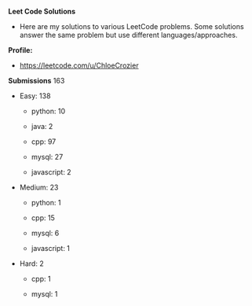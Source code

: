 **Leet Code Solutions**

- Here are my solutions to various LeetCode problems. Some solutions answer the same problem but use different languages/approaches.

**Profile:**

- https://leetcode.com/u/ChloeCrozier


**Submissions** 163
- Easy: 138

  -  python: 10

  -  java: 2

  -  cpp: 97

  -  mysql: 27

  -  javascript: 2


- Medium: 23

  -  python: 1

  -  cpp: 15

  -  mysql: 6

  -  javascript: 1


- Hard: 2

  -  cpp: 1

  -  mysql: 1
